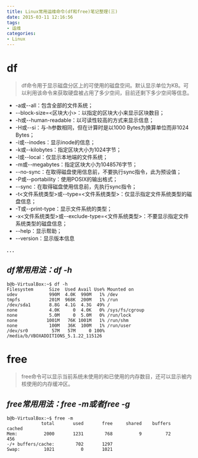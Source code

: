 ```yaml
---
title: Linux常用运维命令(df和free)笔记整理(三)
date: 2015-03-11 12:16:56
tags: 
- 运维
categories:
- Linux
---
```


# **df**

>df命令用于显示磁盘分区上的可使用的磁盘空间。默认显示单位为KB。可以利用该命令来获取硬盘被占用了多少空间，目前还剩下多少空间等信息。

- -a或--all：包含全部的文件系统；
- --block-size=<区块大小>：以指定的区块大小来显示区块数目；
- -h或--human-readable：以可读性较高的方式来显示信息；
- -H或--si：与-h参数相同，但在计算时是以1000 Bytes为换算单位而非1024 Bytes；
- -i或--inodes：显示inode的信息；
- -k或--kilobytes：指定区块大小为1024字节；
- -l或--local：仅显示本地端的文件系统；
- -m或--megabytes：指定区块大小为1048576字节；
- --no-sync：在取得磁盘使用信息前，不要执行sync指令，此为预设值；
- -P或--portability：使用POSIX的输出格式；
- --sync：在取得磁盘使用信息前，先执行sync指令；
- -t<文件系统类型>或--type=<文件系统类型>：仅显示指定文件系统类型的磁盘信息；
- -T或--print-type：显示文件系统的类型；
- -x<文件系统类型>或--exclude-type=<文件系统类型>：不要显示指定文件系统类型的磁盘信息；
- --help：显示帮助；
- --version：显示版本信息

**. . .**<!-- more -->

## *df常用用法：df -h*
```
b@b-VirtualBox:~$ df -h
Filesystem      Size  Used Avail Use% Mounted on
udev            990M  4.0K  990M   1% /dev
tmpfs           201M  968K  200M   1% /run
/dev/sda1       8.8G  4.1G  4.3G  49% /
none            4.0K     0  4.0K   0% /sys/fs/cgroup
none            5.0M     0  5.0M   0% /run/lock
none           1001M   76K 1001M   1% /run/shm
none            100M   36K  100M   1% /run/user
/dev/sr0         57M   57M     0 100% /media/b/VBOXADDITIONS_5.1.22_115126
```

# **free**

>free命令可以显示当前系统未使用的和已使用的内存数目，还可以显示被内核使用的内存缓冲区。

## *free常用用法：free -m或者free -g*
```
b@b-VirtualBox:~$ free -m
             total       used       free     shared    buffers     cached
Mem:          2000       1231        768          9         72        456
-/+ buffers/cache:        702       1297
Swap:         1021          0       1021
```

